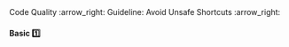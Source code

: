 <link rel="stylesheet" href="{{baseUrl}}/css/textbook.css">

<div class="website-content">

<div id="path">Code Quality :arrow_right: Guideline: Avoid Unsafe Shortcuts :arrow_right:</div>

<div id="title">

#### Basic :one:

</div>

<div id="body">

<panel header="**Use the Default Branch**"
    type="seamless" alt="indentation">
  <include src="../../practices/useDefaultBranch/index.md#main" />
</panel>

<panel header="**Don't Recycle Variables or Parameters**"
    type="seamless" alt="indentation">
  <include src="../../practices/dontRecycleVarsOrParams/index.md#main" />
</panel>

<panel header="**Avoid Empty Catch Blocks**"
    type="seamless" alt="indentation">
  <include src="../../practices/avoidEmptyCatchBlocks/index.md#main" />
</panel>

<panel header="**Delete Dead Code**"
    type="seamless" alt="indentation">
  <include src="../../practices/deleteDeadCode/index.md#main" />
</panel>

</div>

<div id="extras">

<include src="exercises.md" />

<div>

</div>
